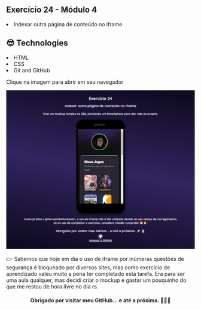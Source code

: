 ## Exercício 24 - Módulo 4 
<li>Indexar outra página de conteúdo no iframe.

##  😎 Technologies

<li>HTML
<li>CSS
<li>Git and GitHub

Clique na imagem para abrir em seu navegador

<a href="https://robertojunnior.github.io/iframe-mockup-smartphone" target="_blank"><img src="./assets/iframe-ex024.png" alt="imagem do ex-024"></a>

<p>👉 Sabemos que hoje em dia o uso de iframe por inúmeras questões de segurança é bloqueado por diversos sites, mas como exercício de aprendizado valeu muito a pena ter completado esta tarefa. Era para ser uma aula qualquer, mas decidi criar o mockup e gastar um pouquinho do que me restou de hora livre no dia rs.

<h4 align="center">Obrigado por visitar meu GitHub... e até a próxima. 🚀🧑‍🚀

